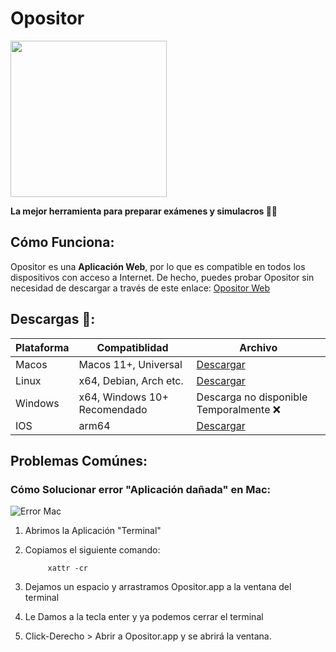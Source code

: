 # Opositor

<img src="https://i.ibb.co/Ny0DnmS/Icn-512.png" height="250">
<br>

**La mejor herramienta para preparar exámenes y simulacros 📖✅**
<br>
## Cómo Funciona:
Opositor es una **Aplicación Web**, por lo que es compatible en todos los dispositivos con acceso a Internet. De hecho, puedes probar Opositor sin necesidad de descargar a través de este enlace: [Opositor Web](https://opositor.vercel.app)

## Descargas 📁:


| Plataforma | Compatiblidad | Archivo |
| ----------- | ----------- | ---------
| Macos | Macos 11+, Universal | [Descargar](https://github.com/JPdev417/Opositor/releases/download/release-2.0.0/Opositor-darwin-universal.zip) |
| Linux | x64, Debian, Arch etc. | [Descargar](https://github.com/JPdev417/Opositor/releases/download/release-2.0.0/Opositor-linux-x64.zip) |
| Windows | x64, Windows 10+ Recomendado | Descarga no disponible Temporalmente ❌ |
| IOS | arm64 | [Descargar](https://github.com/JPdev417/Opositor/releases/download/release-3.0.0/Opositor_3.0.1_.ipa) |

## Problemas Comúnes:
### Cómo Solucionar error "Aplicación dañada" en Mac:
![Error Mac](https://support.native-instruments.com/hc/article_attachments/360000593617/EM_Cannot_be_opened_ES.png)
<br>
1. Abrimos la Aplicación "Terminal"
2. Copiamos el siguiente comando:

            xattr -cr 
3. Dejamos un espacio y arrastramos Opositor.app a la ventana del terminal
4. Le Damos a la tecla enter y ya podemos cerrar el terminal
5. Click-Derecho > Abrir a Opositor.app y se abrirá la ventana.


